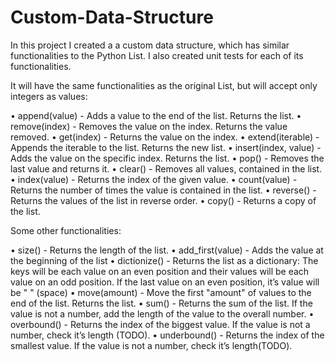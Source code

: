 # Custom-Data-Structure
In this project I created a a custom data structure, which has similar functionalities to the Python List. I also created unit tests for each of its functionalities.


It will have the same functionalities as the original List, but will accept only integers as values:

•	append(value) - Adds a value to the end of the list. Returns the list.
•	remove(index) - Removes the value on the index. Returns the value removed.
•	get(index) - Returns the value on the index.
•	extend(iterable) - Appends the iterable to the list. Returns the new list.
•	insert(index, value) - Adds the value on the specific index. Returns the list.
•	pop() - Removes the last value and returns it.
•	clear() - Removes all values, contained in the list.
•	index(value) - Returns the index of the given value.
•	count(value) - Returns the number of times the value is contained in the list.
•	reverse() - Returns the values of the list in reverse order.
•	copy() - Returns a copy of the list.

Some other functionalities:

•	size() - Returns the length of the list.
•	add_first(value) - Adds the value at the beginning of the list
•	dictionize() - Returns the list as a dictionary: The keys will be each value on an even position and their values will be each value on an odd position. If the last value on an even position, it’s value will be " " (space)
•	move(amount) - Move the first "amount" of values to the end of the list. Returns the list.
•	sum() - Returns the sum of the list. If the value is not a number, add the length of the value to the overall number.
•	overbound() - Returns the index of the biggest value. If the value is not a number, check it’s length (TODO).
•	underbound() - Returns the index of the smallest value. If the value is not a number, check it’s length(TODO).
